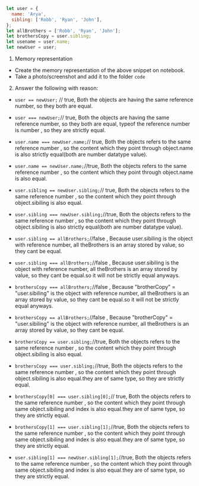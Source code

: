 ```js
let user = {
  name: 'Arya',
  sibling: ['Robb', 'Ryan', 'John'],
};
let allBrothers = ['Robb', 'Ryan', 'John'];
let brothersCopy = user.sibling;
let usename = user.name;
let newUser = user;
```

1. Memory representation

- Create the memory representation of the above snippet on notebook.
- Take a photo/screenshot and add it to the folder `code`

<!-- To add this image here use ![name](./hello.jpg) -->

2. Answer the following with reason:

- `user == newUser;` // true, Both the objects are having the same reference number, so they both are equal.
- `user === newUser;`//  true, Both the objects are having the same reference number, so they both are equal, typeof the reference number is number , so they are strictly equal.
- `user.name === newUser.name;`// true, Both the objects refers to the same reference number , so the content which they point through object.name is also strictly equal(both are number datatype value).
- `user.name == newUser.name;`//true, Both the objects refers to the same reference number , so the content which they point through object.name is also equal.
- `user.sibling == newUser.sibling;`// true, Both the objects refers to the same reference number , so the content which they point through object.sibiling is also equal.
- `user.sibling === newUser.sibling;`//true, Both the objects refers to the same reference number , so the content which they point through object.sibiling is also strictly equal(both are number datatype value).
- `user.sibling == allBrothers;`//false , Because user.sibiling is the object with reference number, all theBrothers is an array stored by value, so they cant be equal.
- `user.sibling === allBrothers;`//false , Because user.sibiling is the object with reference number, all theBrothers is an array stored by value, so they cant be equal.so it will not be strictly equal anyways.
- `brothersCopy === allBrothers;`//false , Because "brotherCopy" = "user.sibiling" is the object with reference number, all theBrothers is an array stored by value, so they cant be equal.so it will not be strictly equal anyways.

- `brothersCopy == allBrothers;`//false , Because "brotherCopy" = "user.sibiling" is the object with reference number, all theBrothers is an array stored by value, so they cant be equal.
- `brothersCopy == user.sibling;`//true, Both the objects refers to the same reference number , so the content which they point through object.sibiling is also equal.
- `brothersCopy === user.sibling;`//true, Both the objects refers to the same reference number , so the content which they point through object.sibiling is also equal.they are of same type, so they are strictly equal.
- `brothersCopy[0] === user.sibling[0];`// true, Both the objects refers to the same reference number , so the content which they point through same object.sibiling and index is also equal.they are of same type, so they are strictly equal.
- `brothersCopy[1] === user.sibling[1];`//true, Both the objects refers to the same reference number , so the content which they point through same object.sibiling and index is also equal.they are of same type, so they are strictly equal.
- `user.sibling[1] === newUser.sibling[1];`//true, Both the objects refers to the same reference number , so the content which they point through same object.sibiling and index is also equal.they are of same type, so they are strictly equal.
